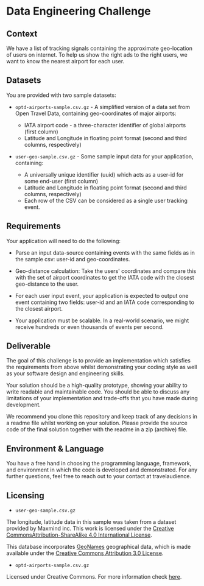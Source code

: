 # Data Engineering Challenge

## Context

We have a list of tracking signals containing the approximate geo-location of users on internet. 
To help us show the right ads to the right users, we want to know the nearest airport for each user.

## Datasets

You are provided with two sample datasets:

* `optd-airports-sample.csv.gz` - A simplified version of a data set from Open Travel Data, containing geo-coordinates 
of major airports:
    * IATA airport code - a three-character identifier of global airports (first column)
    * Latitude and Longitude in floating point format (second and third columns, respectively)

* `user-geo-sample.csv.gz` - Some sample input data for your application, containing:
    * A universally unique identifier (uuid) which acts as a user-id for some end-user (first column)
    * Latitude and Longitude in floating point format (second and third columns, respectively)
    * Each row of the CSV can be considered as a single user tracking event.

## Requirements

Your application will need to do the following:
  
* Parse an input data-source containing events with the same fields as in the sample csv: user-id and geo-coordinates.

* Geo-distance calculation: Take the users' coordinates and compare this with the set of airport coordinates to get the
  IATA code with the closest geo-distance to the user.

* For each user input event, your application is expected to output one event containing two fields: 
  user-id and an IATA code corresponding to the closest airport.

* Your application must be scalable. 
  In a real-world scenario, we might receive hundreds or even thousands of events per second.

## Deliverable 

The goal of this challenge is to provide an implementation which satisfies the requirements from above whilst demonstrating your coding style as well as your software design and engineering skills.

Your solution should be a high-quality prototype, showing your ability to write readable and maintainable code. You should be able to discuss any limitations of your implementation and trade-offs that you have made during development.

We recommend you clone this repository and keep track of any decisions in a readme file whilst working on your solution. Please provide the source code of the final solution together with the readme in a zip (archive) file.

## Environment & Language

You have a free hand in choosing the programming language, framework, and environment in which the code is developed and demonstrated. For any further questions, feel free to reach out to your contact at travelaudience.

## Licensing 

* `user-geo-sample.csv.gz`

The longitude, latitude data in this sample was taken from a dataset provided by Maxmind inc.
This work is licensed under the [Creative CommonsAttribution-ShareAlike 4.0 International License](http://creativecommons.org/licenses/by-sa/4.0/).

This database incorporates [GeoNames](http://www.geonames.org) geographical data, which is made available under the 
[Creative Commons Attribution 3.0 License](http://www.creativecommons.org/licenses/by/3.0/us/).

* `optd-airports-sample.csv.gz`

Licensed under Creative Commons. For more information check [here](https://github.com/opentraveldata/optd/blob/trunk/LICENSE).
